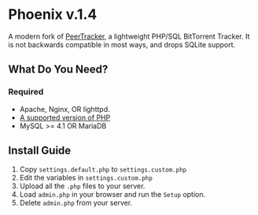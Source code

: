 # Phoenix v.1.4
A modern fork of [PeerTracker](https://github.com/JonnyJD/peertracker), a lightweight PHP/SQL BitTorrent Tracker.
It is not backwards compatible in most ways, and drops SQLite support.

## What Do You Need?

### Required
* Apache, Nginx, OR lighttpd.
* [A supported version of PHP](http://php.net/supported-versions.php)
* MySQL >= 4.1 OR MariaDB

## Install Guide
1. Copy `settings.default.php` to `settings.custom.php`
2. Edit the variables in `settings.custom.php`
2. Upload all the `.php` files to your server.
4. Load `admin.php` in your browser and run the `Setup` option.
5. Delete `admin.php` from your server.
